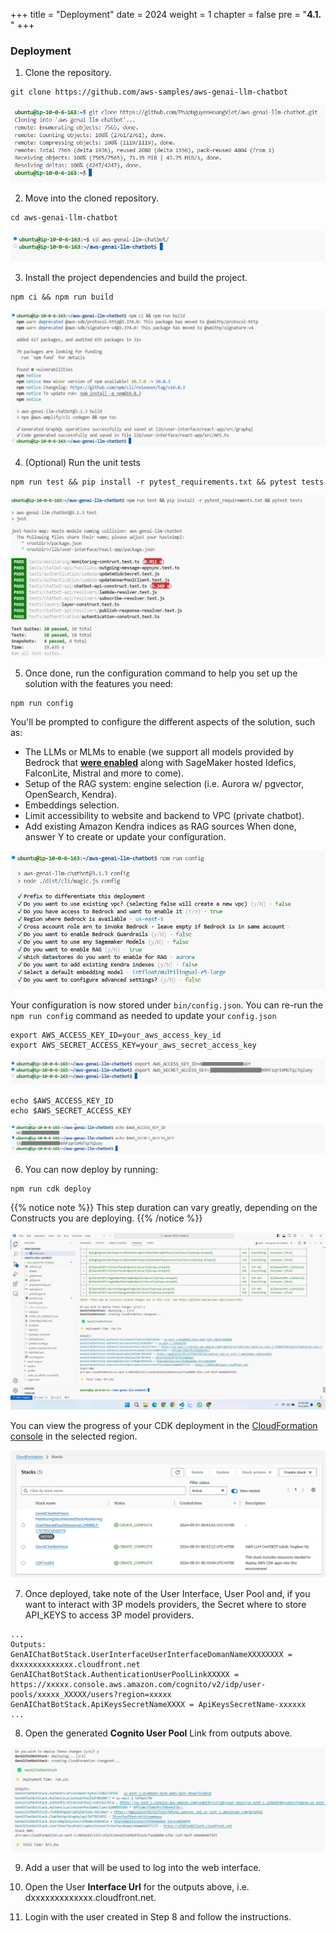 +++
title = "Deployment"
date = 2024
weight = 1
chapter = false
pre = "<b>4.1. </b>"
+++ 
### Deployment

1. Clone the repository.

```
git clone https://github.com/aws-samples/aws-genai-llm-chatbot
```

![4-deployment](/images/4-deploy/001-1-deployment.png?width=90pc)


2. Move into the cloned repository.

```
cd aws-genai-llm-chatbot
```

![4-deployment](/images/4-deploy/002-1-deployment.png?width=90pc)

3. Install the project dependencies and build the project.

```
npm ci && npm run build
```

![4-deployment](/images/4-deploy/003-1-deployment.png?width=90pc)

4. (Optional) Run the unit tests
```
npm run test && pip install -r pytest_requirements.txt && pytest tests
```

![4-deployment](/images/4-deploy/004-1-deployment.png?width=90pc)


5. Once done, run the configuration command to help you set up the solution with the features you need:

```
npm run config
```

You'll be prompted to configure the different aspects of the solution, such as:

- The LLMs or MLMs to enable (we support all models provided by Bedrock that [**were enabled**](https://docs.aws.amazon.com/bedrock/latest/userguide/model-access.html) along with SageMaker hosted Idefics, FalconLite, Mistral and more to come).
- Setup of the RAG system: engine selection (i.e. Aurora w/ pgvector, OpenSearch, Kendra).
- Embeddings selection.
- Limit accessibility to website and backend to VPC (private chatbot).
- Add existing Amazon Kendra indices as RAG sources
When done, answer Y to create or update your configuration.

![4-deployment](/images/4-deploy/005-1-deployment.png?width=90pc)

Your configuration is now stored under `bin/config.json`. You can re-run the `npm run config` command as needed to update your `config.json`

```
export AWS_ACCESS_KEY_ID=your_aws_access_key_id
export AWS_SECRET_ACCESS_KEY=your_aws_secret_access_key
```

![4-deployment](/images/4-deploy/006-1-deployment.png?width=90pc)

```
echo $AWS_ACCESS_KEY_ID
echo $AWS_SECRET_ACCESS_KEY
```

![4-deployment](/images/4-deploy/007-1-deployment.png?width=90pc)


6. You can now deploy by running:

```
npm run cdk deploy
```

{{% notice note %}}
This step duration can vary greatly, depending on the Constructs you are deploying.
{{% /notice %}}


![4-deployment](/images/4-deploy/010-1-deployment.png?width=90pc)


You can view the progress of your CDK deployment in the [CloudFormation console](https://console.aws.amazon.com/cloudformation/home) in the selected region.


![4-deployment](/images/4-deploy/008-1-deployment.png?width=90pc)


7. Once deployed, take note of the User Interface, User Pool and, if you want to interact with 3P models providers, the Secret where to store API_KEYS to access 3P model providers.

```
...
Outputs:
GenAIChatBotStack.UserInterfaceUserInterfaceDomanNameXXXXXXXX = dxxxxxxxxxxxxx.cloudfront.net
GenAIChatBotStack.AuthenticationUserPoolLinkXXXXX = https://xxxxx.console.aws.amazon.com/cognito/v2/idp/user-pools/xxxxx_XXXXX/users?region=xxxxx
GenAIChatBotStack.ApiKeysSecretNameXXXX = ApiKeysSecretName-xxxxxx
...
```

8. Open the generated **Cognito User Pool** Link from outputs above.


![4-deployment](/images/4-deploy/009-1-deployment.png?width=90pc)

9. Add a user that will be used to log into the web interface.

10. Open the User **Interface Url** for the outputs above, i.e. dxxxxxxxxxxxxx.cloudfront.net.

11. Login with the user created in Step 8 and follow the instructions.
